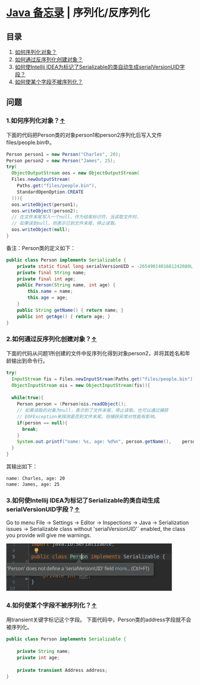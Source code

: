 # [Java 备忘录](README.md) | 序列化/反序列化
## 目录
  1. [如何序列化对象？](#serialize-object)
  2. [如何通过反序列化创建对象？](#create-object-by-deserialization)
  3. [如何使Intellij IDEA为标记了Serializable的类自动生成serialVersionUID字段？](#idea-serial-version-uid)
  4. [如何使某个字段不被序列化？](#exclude-field)  

## 问题
### 1.如何序列化对象？<a name="serialize-object"></a>[↑](#top)
下面的代码把Person类的对象person1和person2序列化后写入文件files/people.bin中。
```java
Person person1 = new Person("Charles", 20);
Person person2 = new Person("James", 25);
try(
  ObjectOutputStream oos = new ObjectOutputStream(
  Files.newOutputStream(
    Paths.get("files/people.bin"),
    StandardOpenOption.CREATE
  ))){
  oos.writeObject(person1);
  oos.writeObject(person2);
  // 在文件末尾写入一个null，作为结束标识符，当读取文件时，
  // 如果读到null，则表示已到文件末尾，停止读取。
  oos.writeObject(null);
}
```
备注：Person类的定义如下：
```java
public class Person implements Serializable {
	private static final long serialVersionUID = -2654901401681242080L;
	private final String name;
	private final int age;
	public Person(String name, int age) {
		this.name = name;
		this.age = age;
	}
	public String getName() { return name; }
	public int getAge() { return age; }
}
```
### 2.如何通过反序列化创建对象？<a name="create-object-by-deserialization"></a>[↑](#top)
下面的代码从问题1所创建的文件中反序列化得到对象person2，并将其姓名和年龄输出到命令行。
```java
try(
  InputStream fis = Files.newInputStream(Paths.get("files/people.bin"));
  ObjectInputStream ois = new ObjectInputStream(fis)){

  while(true){
    Person person = (Person)ois.readObject();
    // 如果读取的对象为null，表示到了文件末尾，停止读取。也可以通过捕获
    // EOFException来探测是否到文件末尾。但捕获异常对性能有影响。
    if(person == null){
      break;
    }
    System.out.printf("name: %s, age: %d%n", person.getName(),    person.getAge());
  }
}
```
其输出如下：
```
name: Charles, age: 20
name: James, age: 25
```
### 3.如何使Intellij IDEA为标记了Serializable的类自动生成serialVersionUID字段？<a name="idea-serial-version-uid"></a>[↑](#top)
Go to menu File → Settings → Editor → Inspections → Java → Serialization issues → Serializable class without 'serialVersionUID'` enabled, the class you provide will give me warnings.

![Intellij IDEA对实现了Serializable接口却没有定义serialVersionUID字段的类的警告](/images/idea-serialization-warning.png)
### 4.如何使某个字段不被序列化？<a name="exclude-field"></a>[↑](#top)
用transient关键字标记这个字段。
下面代码中，Person类的address字段就不会被序列化。
```java
public class Person implements Serializable {

	private String name;
	private int age;
	
	private transient Address address;
}
```